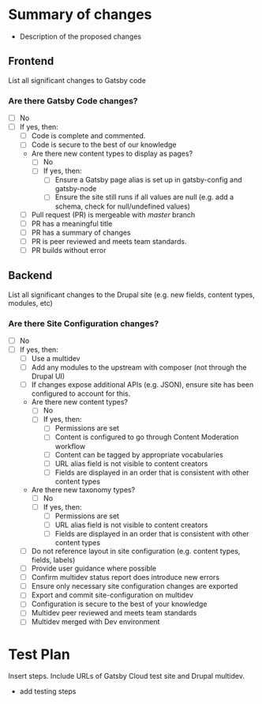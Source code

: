 # Summary of changes
- Description of the proposed changes

## Frontend
List all significant changes to Gatsby code


### Are there Gatsby Code changes?
- [ ] No
- [ ] If yes, then:
   - [ ] Code is complete and commented.
   - [ ] Code is secure to the best of our knowledge
   - Are there new content types to display as pages?
      - [ ] No
      - [ ] If yes, then:
         - [ ] Ensure a Gatsby page alias is set up in gatsby-config and gatsby-node
         - [ ] Ensure the site still runs if all values are null (e.g. add a schema, check for null/undefined values)
   - [ ] Pull request (PR) is mergeable with *master* branch
   - [ ] PR has a meaningful title
   - [ ] PR has a summary of changes
   - [ ] PR is peer reviewed and meets team standards.
   - [ ] PR builds without error

## Backend
List all significant changes to the Drupal site (e.g. new fields, content types, modules, etc)

### Are there Site Configuration changes?
- [ ] No
- [ ] If yes, then:
   - [ ] Use a multidev
   - [ ] Add any modules to the upstream with composer (not through the Drupal UI)
   - [ ] If changes expose additional APIs (e.g. JSON), ensure site has been configured to account for this.
   - Are there new content types?
      - [ ] No
      - [ ] If yes, then:
         - [ ] Permissions are set
         - [ ] Content is configured to go through Content Moderation workflow
         - [ ] Content can be tagged by appropriate vocabularies
         - [ ] URL alias field is not visible to content creators
         - [ ] Fields are displayed in an order that is consistent with other content types
   - Are there new taxonomy types?
      - [ ] No
      - [ ] If yes, then:
         - [ ] Permissions are set
         - [ ] URL alias field is not visible to content creators
         - [ ] Fields are displayed in an order that is consistent with other content types
   - [ ] Do not reference layout in site configuration (e.g. content types, fields, labels)
   - [ ] Provide user guidance where possible
   - [ ] Confirm multidev status report does introduce new errors
   - [ ] Ensure only necessary site configuration changes are exported
   - [ ] Export and commit site-configuration on multidev
   - [ ] Configuration is secure to the best of your knowledge
   - [ ] Multidev peer reviewed and meets team standards
   - [ ] Multidev merged with Dev environment

# Test Plan

Insert steps. Include URLs of Gatsby Cloud test site and Drupal multidev.
- add testing steps
